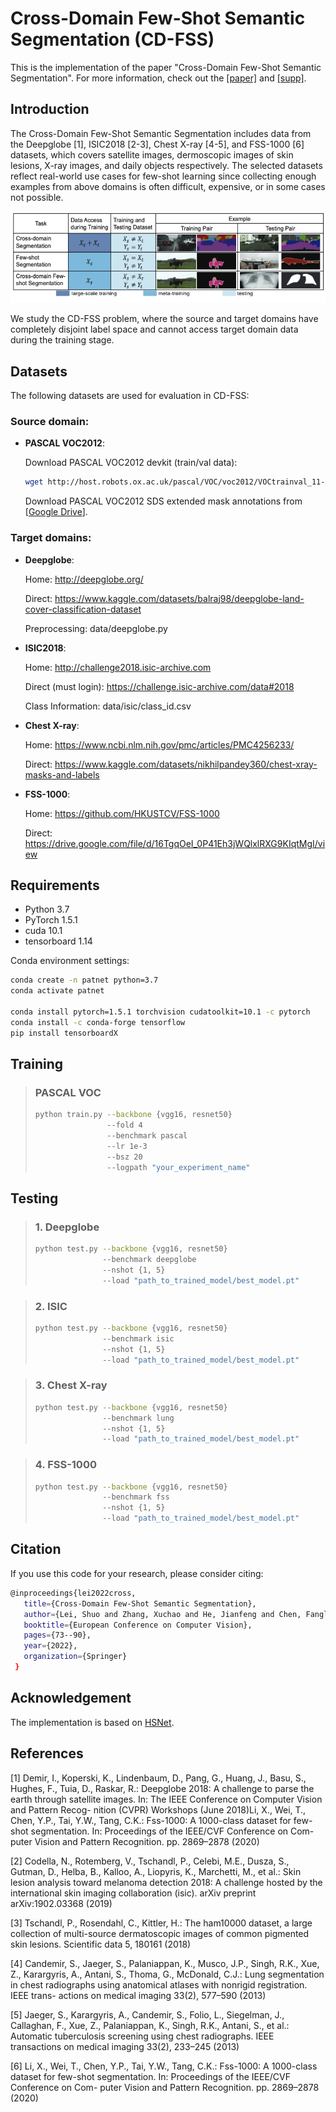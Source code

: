 # Cross-Domain Few-Shot Semantic Segmentation (CD-FSS)

This is the implementation of the paper "Cross-Domain Few-Shot Semantic Segmentation". For more information, check out the [\[paper\]](https://slei109.github.io/papers/eccv-cdfss.pdf) and [\[supp\]](https://slei109.github.io/papers/eccv_cdfss_supp.pdf).

## Introduction

The Cross-Domain Few-Shot Semantic Segmentation includes data from the Deepglobe [1], ISIC2018 [2-3], Chest X-ray [4-5], and FSS-1000 [6] datasets, which covers satellite images, dermoscopic images of skin lesions, X-ray images, and daily objects respectively. The selected datasets reflect real-world use cases for few-shot learning since collecting enough examples from above domains is often difficult, expensive, or in some cases not possible. 

<p align="middle">
    <img src="data/assets/prob.png">
</p>
We study the CD-FSS problem, where the source and target domains have completely disjoint label space and cannot access target domain data during the training stage. 


## Datasets
The following datasets are used for evaluation in CD-FSS:

### Source domain: 

* **PASCAL VOC2012**:

    Download PASCAL VOC2012 devkit (train/val data):
    ```bash
    wget http://host.robots.ox.ac.uk/pascal/VOC/voc2012/VOCtrainval_11-May-2012.tar
    ```
    Download PASCAL VOC2012 SDS extended mask annotations from [[Google Drive](https://drive.google.com/file/d/10zxG2VExoEZUeyQl_uXga2OWHjGeZaf2/view?usp=sharing)].

### Target domains: 

* **Deepglobe**:

    Home: http://deepglobe.org/

    Direct: https://www.kaggle.com/datasets/balraj98/deepglobe-land-cover-classification-dataset
    
    Preprocessing: data/deepglobe.py

* **ISIC2018**:

    Home: http://challenge2018.isic-archive.com

    Direct (must login): https://challenge.isic-archive.com/data#2018
    
    Class Information: data/isic/class_id.csv

* **Chest X-ray**:

    Home: https://www.ncbi.nlm.nih.gov/pmc/articles/PMC4256233/

    Direct: https://www.kaggle.com/datasets/nikhilpandey360/chest-xray-masks-and-labels

* **FSS-1000**:

    Home: https://github.com/HKUSTCV/FSS-1000

    Direct: https://drive.google.com/file/d/16TgqOeI_0P41Eh3jWQlxlRXG9KIqtMgI/view

## Requirements

- Python 3.7
- PyTorch 1.5.1
- cuda 10.1
- tensorboard 1.14

Conda environment settings:
```bash
conda create -n patnet python=3.7
conda activate patnet

conda install pytorch=1.5.1 torchvision cudatoolkit=10.1 -c pytorch
conda install -c conda-forge tensorflow
pip install tensorboardX
```

## Training
> ### PASCAL VOC
> ```bash
> python train.py --backbone {vgg16, resnet50} 
>                 --fold 4 
>                 --benchmark pascal
>                 --lr 1e-3
>                 --bsz 20
>                 --logpath "your_experiment_name"
> ```

## Testing

> ### 1. Deepglobe
> ```bash
> python test.py --backbone {vgg16, resnet50} 
>                --benchmark deepglobe
>                --nshot {1, 5} 
>                --load "path_to_trained_model/best_model.pt"
> ```


> ### 2. ISIC
> ```bash
> python test.py --backbone {vgg16, resnet50} 
>                --benchmark isic 
>                --nshot {1, 5} 
>                --load "path_to_trained_model/best_model.pt"
> ```

> ### 3. Chest X-ray
> ```bash
> python test.py --backbone {vgg16, resnet50} 
>                --benchmark lung 
>                --nshot {1, 5} 
>                --load "path_to_trained_model/best_model.pt"
> ```

> ### 4. FSS-1000
> ```bash
> python test.py --backbone {vgg16, resnet50} 
>                --benchmark fss 
>                --nshot {1, 5} 
>                --load "path_to_trained_model/best_model.pt"
> ```

## Citation
If you use this code for your research, please consider citing:
```bash
@inproceedings{lei2022cross,
   title={Cross-Domain Few-Shot Semantic Segmentation},
   author={Lei, Shuo and Zhang, Xuchao and He, Jianfeng and Chen, Fanglan and Du, Bowen and Lu, Chang-Tien},
   booktitle={European Conference on Computer Vision},
   pages={73--90},
   year={2022},
   organization={Springer}
 }
 ```

## Acknowledgement
The implementation is based on [HSNet](https://github.com/juhongm999/hsnet). <br>

## References

[1] Demir, I., Koperski, K., Lindenbaum, D., Pang, G., Huang, J., Basu, S., Hughes,
F., Tuia, D., Raskar, R.: Deepglobe 2018: A challenge to parse the earth through
satellite images. In: The IEEE Conference on Computer Vision and Pattern Recog-
nition (CVPR) Workshops (June 2018)Li, X., Wei, T., Chen, Y.P., Tai, Y.W., Tang, C.K.: Fss-1000: A 1000-class dataset
for few-shot segmentation. In: Proceedings of the IEEE/CVF Conference on Com-
puter Vision and Pattern Recognition. pp. 2869–2878 (2020)

[2] Codella, N., Rotemberg, V., Tschandl, P., Celebi, M.E., Dusza, S., Gutman, D.,
Helba, B., Kalloo, A., Liopyris, K., Marchetti, M., et al.: Skin lesion analysis toward
melanoma detection 2018: A challenge hosted by the international skin imaging
collaboration (isic). arXiv preprint arXiv:1902.03368 (2019)

[3] Tschandl, P., Rosendahl, C., Kittler, H.: The ham10000 dataset, a large collection
of multi-source dermatoscopic images of common pigmented skin lesions. Scientific
data 5, 180161 (2018)

[4] Candemir, S., Jaeger, S., Palaniappan, K., Musco, J.P., Singh, R.K., Xue, Z.,
Karargyris, A., Antani, S., Thoma, G., McDonald, C.J.: Lung segmentation in
chest radiographs using anatomical atlases with nonrigid registration. IEEE trans-
actions on medical imaging 33(2), 577–590 (2013)

[5] Jaeger, S., Karargyris, A., Candemir, S., Folio, L., Siegelman, J., Callaghan, F.,
Xue, Z., Palaniappan, K., Singh, R.K., Antani, S., et al.: Automatic tuberculosis
screening using chest radiographs. IEEE transactions on medical imaging 33(2),
233–245 (2013)

[6] Li, X., Wei, T., Chen, Y.P., Tai, Y.W., Tang, C.K.: Fss-1000: A 1000-class dataset
for few-shot segmentation. In: Proceedings of the IEEE/CVF Conference on Com-
puter Vision and Pattern Recognition. pp. 2869–2878 (2020)

